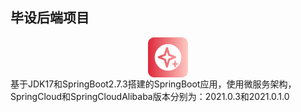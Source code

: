 ## 毕设后端项目
<center>
<div style="width: 64px; height: 64px;">
<img src="./assets/logo.png" alt="logo">
</div>
</center>
基于JDK17和SpringBoot2.7.3搭建的SpringBoot应用，使用微服务架构，SpringCloud和SpringCloudAlibaba版本分别为：2021.0.3和2021.0.1.0

